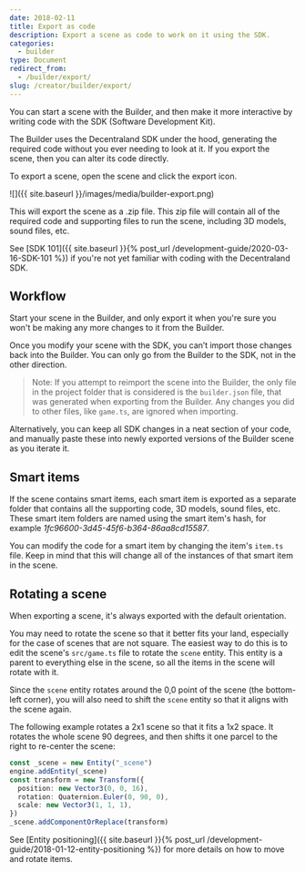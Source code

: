 ```yaml
---
date: 2018-02-11
title: Export as code
description: Export a scene as code to work on it using the SDK.
categories:
  - builder
type: Document
redirect_from:
  - /builder/export/
slug: /creator/builder/export/
---
```


You can start a scene with the Builder, and then make it more interactive by writing code with the SDK (Software Development Kit).

The Builder uses the Decentraland SDK under the hood, generating the required code without you ever needing to look at it. If you export the scene, then you can alter its code directly.

To export a scene, open the scene and click the export icon.

![]({{ site.baseurl }}/images/media/builder-export.png)

This will export the scene as a .zip file. This zip file will contain all of the required code and supporting files to run the scene, including 3D models, sound files, etc.

See [SDK 101]({{ site.baseurl }}{% post_url /development-guide/2020-03-16-SDK-101 %}) if you're not yet familiar with coding with the Decentraland SDK.

## Workflow

Start your scene in the Builder, and only export it when you're sure you won't be making any more changes to it from the Builder.

Once you modify your scene with the SDK, you can’t import those changes back into the Builder. You can only go from the Builder to the SDK, not in the other direction.

> Note: If you attempt to reimport the scene into the Builder, the only file in the project folder that is considered is the `builder.json` file, that was generated when exporting from the Builder. Any changes you did to other files, like `game.ts`, are ignored when importing.

Alternatively, you can keep all SDK changes in a neat section of your code, and manually paste these into newly exported versions of the Builder scene as you iterate it.

## Smart items

If the scene contains smart items, each smart item is exported as a separate folder that contains all the supporting code, 3D models, sound files, etc. These smart item folders are named using the smart item's hash, for example _1fc96600-3d45-45f6-b364-86aa8cd15587_.

You can modify the code for a smart item by changing the item's `item.ts` file. Keep in mind that this will change all of the instances of that smart item in the scene.

## Rotating a scene

When exporting a scene, it's always exported with the default orientation.

You may need to rotate the scene so that it better fits your land, especially for the case of scenes that are not square. The easiest way to do this is to edit the scene's `src/game.ts` file to rotate the `scene` entity. This entity is a parent to everything else in the scene, so all the items in the scene will rotate with it.

Since the `scene` entity rotates around the 0,0 point of the scene (the bottom-left corner), you will also need to shift the `scene` entity so that it aligns with the scene again.

The following example rotates a 2x1 scene so that it fits a 1x2 space. It rotates the whole scene 90 degrees, and then shifts it one parcel to the right to re-center the scene:

```ts
const _scene = new Entity("_scene")
engine.addEntity(_scene)
const transform = new Transform({
  position: new Vector3(0, 0, 16),
  rotation: Quaternion.Euler(0, 90, 0),
  scale: new Vector3(1, 1, 1),
})
_scene.addComponentOrReplace(transform)
```

See [Entity positioning]({{ site.baseurl }}{% post_url /development-guide/2018-01-12-entity-positioning %}) for more details on how to move and rotate items.

